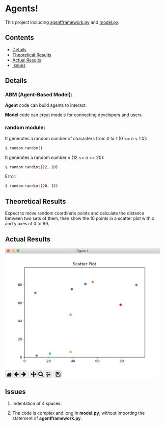 # Agents!

This project including [agentframework.py](https://github.com/hahatori/Agents/blob/master/agentframework.py) and [model.py](https://github.com/hahatori/Agents/blob/master/model.py).

## Contents

- [Details](#details)
- [Theoretical Results](#theoretical_result)
- [Actual Results](#actual_result)
- [Issues](#issues)

## Details

### ABM (Agent-Based Model):

**Agent** code can build agents to interact.

**Model** code can creat models for connecting developers and users.

### random module:

It generates a random number of characters from 0 to 1 (0 <= n < 1.0):

```sh
$ random.random()
```

It generates a random number n (12 <= n <= 20):

```sh
$ random.randint(12, 20)
```

Error:

```sh
$ random.randint(20, 12)
```

## Theoretical Results

Expect to move random coordinate points and calculate the distance between two sets of them, then show the 10 points in a scatter plot with x and y axes of 0 to 99. 

## Actual Results

![Scatter Plot](https://github.com/hahatori/Python_Assignment1/blob/master/AgentPlot.png)

## Issues

1. Indentation of 4 spaces.

2. The code is complex and long in **model.py**, without importing the statement of **agentframework.py**.



